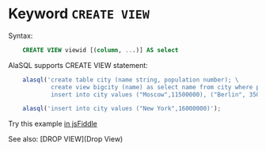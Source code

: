 # Keyword `CREATE VIEW`

Syntax:
```sql
    CREATE VIEW viewid [(column, ...)] AS select
```

AlaSQL supports CREATE VIEW statement:

```js
    alasql('create table city (name string, population number); \
            create view bigcity (name) as select name from city where population > 1000000; \
            insert into city values ("Moscow",11500000), ("Berlin", 3500000), ("Yoshkar-Ola",250000)');

    alasql('insert into city values ("New York",16000000)');
```
Try this example [in jsFiddle](http://jsfiddle.net/0a1ovw1q/2/)

See also: [DROP VIEW](Drop View)